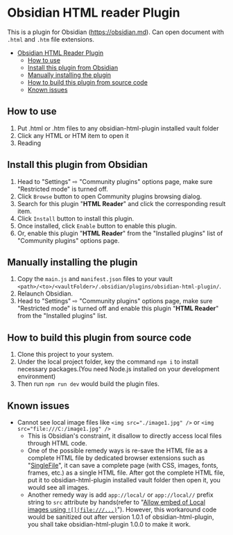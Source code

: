 # Obsidian HTML reader Plugin

This is a plugin for Obsidian (https://obsidian.md). Can open document with `.html`  and `.htm` file extensions.

- [Obsidian HTML Reader Plugin](#obsidian-html-reader-plugin)
  - [How to use](#how-to-use)
  - [Install this plugin from Obsidian](#install-this-plugin-from-obsidian)
  - [Manually installing the plugin](#manually-installing-the-plugin)
  - [How to build this plugin from source code](#how-to-build-this-plugin-from-source-code)
  - [Known issues](#known-issues)

## How to use

1. Put .html or .htm files to any obsidian-html-plugin installed vault folder
2. Click any HTML or HTM item to open it
3. Reading

## Install this plugin from Obsidian

1. Head to "Settings" ⇨ "Community plugins" options page, make sure "Restricted mode" is turned off.
2. Click `Browse` button to open Community plugins browsing dialog.
3. Search for this plugin "**HTML Reader**" and click the corresponding result item.
4. Click `Install` button to install this plugin.
5. Once installed, click `Enable` button to enable this plugin.
6. Or, enable this plugin "**HTML Reader**" from the "Installed plugins" list of "Community plugins" options page.

## Manually installing the plugin

1. Copy the `main.js` and `manifest.json` files to your vault `<path>/<to>/<vaultFolder>/.obsidian/plugins/obsidian-html-plugin/`.
2. Relaunch Obsidian.
3. Head to "Settings" ⇨ "Community plugins" options page, make sure "Restricted mode" is turned off and enable this plugin "**HTML Reader**" from the "Installed plugins" list.


## How to build this plugin from source code

1. Clone this project to your system.
2. Under the local project folder, key the command `npm i` to install necessary packages.(You need Node.js installed on your development environment)
3. Then run `npm run dev` would build the plugin files.

## Known issues

- Cannot see local image files like `<img src="./image1.jpg" />` or `<img src="file:///C:/image1.jpg" />`
  - This is Obsidian's constraint, it disallow to directly access local files through HTML code.
  - One of the possible remedy ways is re-save the HTML file as a complete HTML file by dedicated browser extensions such as "[SingleFile](https://github.com/gildas-lormeau/SingleFile)", it can save a complete page (with CSS, images, fonts, frames, etc.) as a single HTML file. After got the complete HTML file, put it to obsidian-html-plugin installed vault folder then open it, you would see all images.
  - Another remedy way is add `app://local/` or `app://local//` prefix string to `src` attribute by hands(refer to "[Allow embed of Local images using `![](file:///...)`](https://forum.obsidian.md/t/allow-embed-of-local-images-using-file/1990/4)"). However, this workaround code would be sanitized out after version 1.0.1 of obsidian-html-plugin, you shall take obsidian-html-plugin 1.0.0 to make it work.
